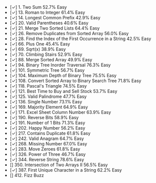 - [✓] 1. Two Sum 52.7% Easy
- [✓] 13. Roman to Integer 61.4% Easy
- [✓] 14. Longest Common Prefix 42.9% Easy
- [✓] 20. Valid Parentheses 40.6% Easy
- [✓] 21. Merge Two Sorted Lists 64.4% Easy
- [✓] 26. Remove Duplicates from Sorted Array 56.0% Easy
- [✓] 28. Find the Index of the First Occurrence in a String 42.5% Easy
- [✓] 66. Plus One 45.4% Easy
- [✓] 69. Sqrt(x) 38.9% Easy
- [✓] 70. Climbing Stairs 52.9% Easy
- [✓] 88. Merge Sorted Array 49.9% Easy
- [✓] 94. Binary Tree Inorder Traversal 76.3% Easy
- [✓] 101. Symmetric Tree 56.7% Easy
- [✓] 104. Maximum Depth of Binary Tree 75.5% Easy
- [✓] 108. Convert Sorted Array to Binary Search Tree 71.8% Easy
- [✓] 118. Pascal's Triangle 74.5% Easy
- [✓] 121. Best Time to Buy and Sell Stock 53.7% Easy
- [✓] 125. Valid Palindrome 47.7% Easy
- [✓] 136. Single Number 73.1% Easy
- [✓] 169. Majority Element 64.9% Easy
- [✓] 171. Excel Sheet Column Number 63.9% Easy
- [✓] 190. Reverse Bits 58.9% Easy
- [✓] 191. Number of 1 Bits 71.3% Easy
- [✓] 202. Happy Number 56.2% Easy
- [✓] 217. Contains Duplicate 61.8% Easy
- [✓] 242. Valid Anagram 64.7% Easy
- [✓] 268. Missing Number 67.0% Easy
- [✓] 283. Move Zeroes 61.8% Easy
- [✓] 326. Power of Three 46.7% Easy
- [✓] 344. Reverse String 78.6% Easy
- [] 350. Intersection of Two Arrays II 56.5% Easy
- [✓] 387. First Unique Character in a String 62.2% Easy
- [] 412. Fizz Buzz